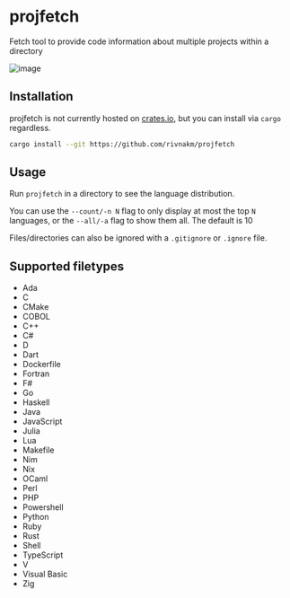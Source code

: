 # projfetch

Fetch tool to provide code information about multiple projects within a directory

![image](https://github.com/user-attachments/assets/839fd13e-e148-45b3-a428-0f65722e07bc)

## Installation

projfetch is not currently hosted on [crates.io](https://crates.io), but you can install via `cargo` regardless.

```sh
cargo install --git https://github.com/rivnakm/projfetch
```

## Usage

Run `projfetch` in a directory to see the language distribution.

You can use the `--count/-n N` flag to only display at most the top `N` languages, or the `--all/-a` flag to show them all. The default is 10

Files/directories can also be ignored with a `.gitignore` or `.ignore` file.

## Supported filetypes

- Ada
- C
- CMake
- COBOL
- C++
- C#
- D
- Dart
- Dockerfile
- Fortran
- F#
- Go
- Haskell
- Java
- JavaScript
- Julia
- Lua
- Makefile
- Nim
- Nix
- OCaml
- Perl
- PHP
- Powershell
- Python
- Ruby
- Rust
- Shell
- TypeScript
- V
- Visual Basic
- Zig
